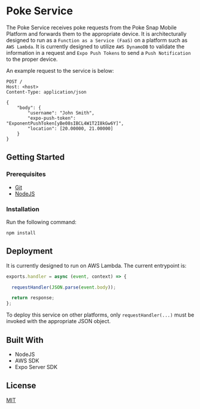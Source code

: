 # Poke Service

The Poke Service receives poke requests from the Poke Snap Mobile Platform and forwards them to the appropriate device. It is architecturally designed to run as a `Function as a Service (FaaS)` on a platform such as `AWS Lambda`. It is currently designed to utilize `AWS DynamoDB` to validate the information in a request and `Expo Push Tokens` to send a `Push Notification` to the proper device.

An example request to the service is below:
```http
POST /
Host: <host>
Content-Type: application/json

{
    "body": {
        "username": "John Smith",
        "expo-push-token": "ExponentPushToken[yBe08sIBCL4W1T2I8kGw6Y]",
        "location": [20.00000, 21.00000]
    }
}
```

## Getting Started

### Prerequisites
- [Git](https://git-scm.com/)
- [NodeJS](https://nodejs.org/en/)

### Installation

Run the following command:

```
npm install
```

## Deployment
It is currently designed to run on AWS Lambda. The current entrypoint is:
```javascript
exports.handler = async (event, context) => {

  requestHandler(JSON.parse(event.body));

  return response;
};
```
To deploy this service on other platforms, only `requestHandler(...)` must be invoked with the appropriate JSON object.  

## Built With
- NodeJS
- AWS SDK
- Expo Server SDK

## License
[MIT](https://github.com/poke-snap/poke-service/blob/master/LICENSE)
